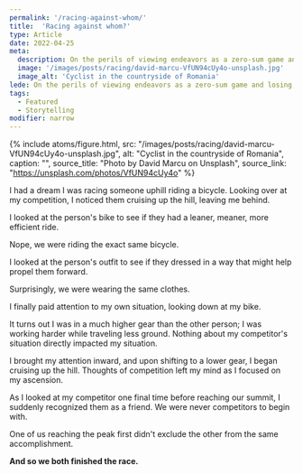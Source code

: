 ```yaml
---
permalink: '/racing-against-whom/'
title:  'Racing against whom?'
type: Article
date: 2022-04-25
meta: 
  description: On the perils of viewing endeavors as a zero-sum game and losing sight of not only what we're doing, but how we're doing it.
  image: '/images/posts/racing/david-marcu-VfUN94cUy4o-unsplash.jpg'
  image_alt: 'Cyclist in the countryside of Romania'
lede: On the perils of viewing endeavors as a zero-sum game and losing sight of not only what we're doing, but how we're doing it.
tags: 
  - Featured
  - Storytelling
modifier: narrow
---
```


{% include atoms/figure.html, src: "/images/posts/racing/david-marcu-VfUN94cUy4o-unsplash.jpg", alt: "Cyclist in the countryside of Romania", caption: "", source_title: "Photo by David Marcu on Unsplash", source_link: "https://unsplash.com/photos/VfUN94cUy4o" %}

I had a dream I was racing someone uphill riding a bicycle. Looking over at my competition, I noticed them cruising up the hill, leaving me behind.

I looked at the person's bike to see if they had a leaner, meaner, more efficient ride.

Nope, we were riding the exact same bicycle.

I looked at the person's outfit to see if they dressed in a way that might help propel them forward. 

Surprisingly, we were wearing the same clothes.

I finally paid attention to my own situation, looking down at my bike. 

It turns out I was in a much higher gear than the other person; I was working harder while traveling less ground. Nothing about my competitor's situation directly impacted my situation.

I brought my attention inward, and upon shifting to a lower gear, I began cruising up the hill. Thoughts of competition left my mind as I focused on my ascension.

As I looked at my competitor one final time before reaching our summit, I suddenly recognized them as a friend. We were never competitors to begin with.

One of us reaching the peak first didn't exclude the other from the same accomplishment. 

**And so we both finished the race.**